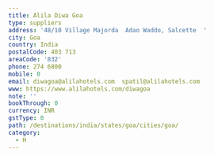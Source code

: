 ```yaml
---
title: Alila Diwa Goa
type: suppliers
address: '48/10 Village Majorda  Adao Waddo, Salcette  '
city: Goa
country: India
postalCode: 403 713
areaCode: '832'
phone: 274 6800
mobile: 0
email: diwagoa@alilahotels.com  spatil@alilahotels.com
www: https://www.alilahotels.com/diwagoa
note: ''
bookThrough: 0
currency: INR
gstType: 0
path: /destinations/india/states/goa/cities/goa/
category:
  - H
---
```


